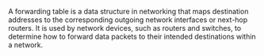 A forwarding table is a data structure in networking that maps destination addresses to the corresponding outgoing network interfaces or next-hop routers. It is used by network devices, such as routers and switches, to determine how to forward data packets to their intended destinations within a network.